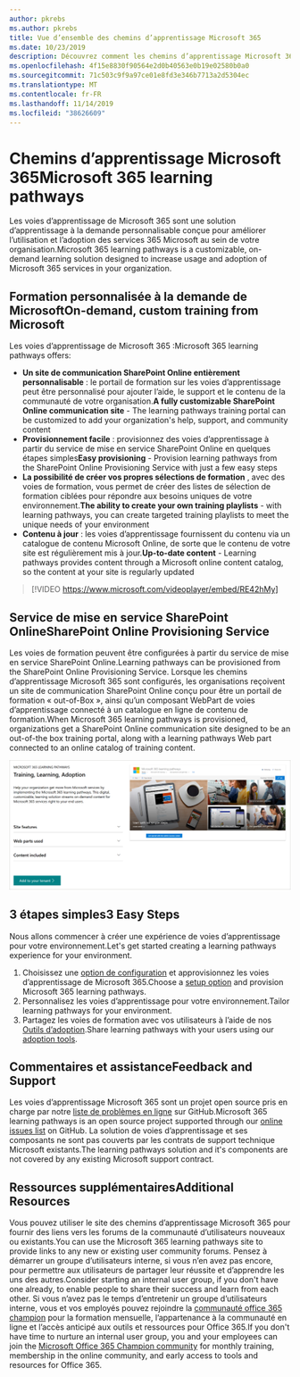 ```yaml
---
author: pkrebs
ms.author: pkrebs
title: Vue d’ensemble des chemins d’apprentissage Microsoft 365
ms.date: 10/23/2019
description: Découvrez comment les chemins d’apprentissage Microsoft 365 peuvent accélérer l’utilisation et l’adoption des services 365 Microsoft dans votre organisation. Les voies de formation incluent un composant WebPart SharePoint Online personnalisé et un site de formation aux communications SharePoint Online modernes qui est facile à configurer pour votre client Microsoft 365.
ms.openlocfilehash: 4f15e8830f90564e2d0b40563e0b19e02580b0a0
ms.sourcegitcommit: 71c503c9f9a97ce01e8fd3e346b7713a2d5304ec
ms.translationtype: MT
ms.contentlocale: fr-FR
ms.lasthandoff: 11/14/2019
ms.locfileid: "38626609"
---
```

# <a name="microsoft-365-learning-pathways"></a><span data-ttu-id="ed52c-104">Chemins d’apprentissage Microsoft 365</span><span class="sxs-lookup"><span data-stu-id="ed52c-104">Microsoft 365 learning pathways</span></span> 
<span data-ttu-id="ed52c-105">Les voies d’apprentissage de Microsoft 365 sont une solution d’apprentissage à la demande personnalisable conçue pour améliorer l’utilisation et l’adoption des services 365 Microsoft au sein de votre organisation.</span><span class="sxs-lookup"><span data-stu-id="ed52c-105">Microsoft 365 learning pathways is a customizable, on-demand learning solution designed to increase usage and adoption of Microsoft 365 services in your organization.</span></span>   

## <a name="on-demand-custom-training-from-microsoft"></a><span data-ttu-id="ed52c-106">Formation personnalisée à la demande de Microsoft</span><span class="sxs-lookup"><span data-stu-id="ed52c-106">On-demand, custom training from Microsoft</span></span>

<span data-ttu-id="ed52c-107">Les voies d’apprentissage de Microsoft 365 :</span><span class="sxs-lookup"><span data-stu-id="ed52c-107">Microsoft 365 learning pathways offers:</span></span>

- <span data-ttu-id="ed52c-108">**Un site de communication SharePoint Online entièrement personnalisable** : le portail de formation sur les voies d’apprentissage peut être personnalisé pour ajouter l’aide, le support et le contenu de la communauté de votre organisation.</span><span class="sxs-lookup"><span data-stu-id="ed52c-108">**A fully customizable SharePoint Online communication site** - The learning pathways training portal can be customized to add your organization's help, support, and community content</span></span>
- <span data-ttu-id="ed52c-109">**Provisionnement facile** : provisionnez des voies d’apprentissage à partir du service de mise en service SharePoint Online en quelques étapes simples</span><span class="sxs-lookup"><span data-stu-id="ed52c-109">**Easy provisioning** - Provision learning pathways from the SharePoint Online Provisioning Service with just a few easy steps</span></span>
- <span data-ttu-id="ed52c-110">**La possibilité de créer vos propres sélections de formation** , avec des voies de formation, vous permet de créer des listes de sélection de formation ciblées pour répondre aux besoins uniques de votre environnement.</span><span class="sxs-lookup"><span data-stu-id="ed52c-110">**The ability to create your own training playlists** - with learning pathways, you can create targeted training playlists to meet the unique needs of your environment</span></span>
- <span data-ttu-id="ed52c-111">**Contenu à jour** : les voies d’apprentissage fournissent du contenu via un catalogue de contenu Microsoft Online, de sorte que le contenu de votre site est régulièrement mis à jour.</span><span class="sxs-lookup"><span data-stu-id="ed52c-111">**Up-to-date content** - Learning pathways provides content through a Microsoft online content catalog, so the content at your site is regularly updated</span></span>

> [!VIDEO https://www.microsoft.com/videoplayer/embed/RE42hMy]

## <a name="sharepoint-online-provisioning-service"></a><span data-ttu-id="ed52c-112">Service de mise en service SharePoint Online</span><span class="sxs-lookup"><span data-stu-id="ed52c-112">SharePoint Online Provisioning Service</span></span> 
<span data-ttu-id="ed52c-113">Les voies de formation peuvent être configurées à partir du service de mise en service SharePoint Online.</span><span class="sxs-lookup"><span data-stu-id="ed52c-113">Learning pathways can be provisioned from the SharePoint Online Provisioning Service.</span></span> <span data-ttu-id="ed52c-114">Lorsque les chemins d’apprentissage Microsoft 365 sont configurés, les organisations reçoivent un site de communication SharePoint Online conçu pour être un portail de formation « out-of-Box », ainsi qu’un composant WebPart de voies d’apprentissage connecté à un catalogue en ligne de contenu de formation.</span><span class="sxs-lookup"><span data-stu-id="ed52c-114">When Microsoft 365 learning pathways is provisioned, organizations get a SharePoint Online communication site designed to be an out-of-the box training portal, along with a learning pathways Web part connected to an online catalog of training content.</span></span> 

![CG-provision. png](media/cg-provision.png)

## <a name="3-easy-steps"></a><span data-ttu-id="ed52c-116">3 étapes simples</span><span class="sxs-lookup"><span data-stu-id="ed52c-116">3 Easy Steps</span></span>
<span data-ttu-id="ed52c-117">Nous allons commencer à créer une expérience de voies d’apprentissage pour votre environnement.</span><span class="sxs-lookup"><span data-stu-id="ed52c-117">Let's get started creating a learning pathways experience for your environment.</span></span>
1. <span data-ttu-id="ed52c-118">Choisissez une [option de configuration](custom_setupoptions.md) et approvisionnez les voies d’apprentissage de Microsoft 365.</span><span class="sxs-lookup"><span data-stu-id="ed52c-118">Choose a [setup option](custom_setupoptions.md) and provision Microsoft 365 learning pathways.</span></span>  
2. <span data-ttu-id="ed52c-119">Personnalisez les voies d’apprentissage pour votre environnement.</span><span class="sxs-lookup"><span data-stu-id="ed52c-119">Tailor learning pathways for your environment.</span></span>
3. <span data-ttu-id="ed52c-120">Partagez les voies de formation avec vos utilisateurs à l’aide de nos [Outils d’adoption](driveadoption.md).</span><span class="sxs-lookup"><span data-stu-id="ed52c-120">Share learning pathways with your users using our [adoption tools](driveadoption.md).</span></span>

## <a name="feedback-and-support"></a><span data-ttu-id="ed52c-121">Commentaires et assistance</span><span class="sxs-lookup"><span data-stu-id="ed52c-121">Feedback and Support</span></span>

<span data-ttu-id="ed52c-122">Les voies d’apprentissage Microsoft 365 sont un projet open source pris en charge par notre [liste de problèmes en ligne](https://aka.ms/CustomLearningHelp) sur GitHub.</span><span class="sxs-lookup"><span data-stu-id="ed52c-122">Microsoft 365 learning pathways is an open source project supported through our [online issues list](https://aka.ms/CustomLearningHelp) on GitHub.</span></span> <span data-ttu-id="ed52c-123">La solution de voies d’apprentissage et ses composants ne sont pas couverts par les contrats de support technique Microsoft existants.</span><span class="sxs-lookup"><span data-stu-id="ed52c-123">The learning pathways solution and it's components are not covered by any existing Microsoft support contract.</span></span>  

## <a name="additional-resources"></a><span data-ttu-id="ed52c-124">Ressources supplémentaires</span><span class="sxs-lookup"><span data-stu-id="ed52c-124">Additional Resources</span></span>
<span data-ttu-id="ed52c-125">Vous pouvez utiliser le site des chemins d’apprentissage Microsoft 365 pour fournir des liens vers les forums de la communauté d’utilisateurs nouveaux ou existants.</span><span class="sxs-lookup"><span data-stu-id="ed52c-125">You can use the Microsoft 365 learning pathways site to provide links to any new or existing user community forums.</span></span> <span data-ttu-id="ed52c-126">Pensez à démarrer un groupe d’utilisateurs interne, si vous n’en avez pas encore, pour permettre aux utilisateurs de partager leur réussite et d’apprendre les uns des autres.</span><span class="sxs-lookup"><span data-stu-id="ed52c-126">Consider starting an internal user group, if you don't have one already, to enable people to share their success and learn from each other.</span></span>  <span data-ttu-id="ed52c-127">Si vous n’avez pas le temps d’entretenir un groupe d’utilisateurs interne, vous et vos employés pouvez rejoindre la [communauté office 365 champion](https://aka.ms/O365Champions) pour la formation mensuelle, l’appartenance à la communauté en ligne et l’accès anticipé aux outils et ressources pour Office 365.</span><span class="sxs-lookup"><span data-stu-id="ed52c-127">If you don't have time to nurture an internal user group, you and your employees can join the [Microsoft Office 365 Champion community](https://aka.ms/O365Champions) for monthly training, membership in the online community, and early access to tools and resources for Office 365.</span></span>